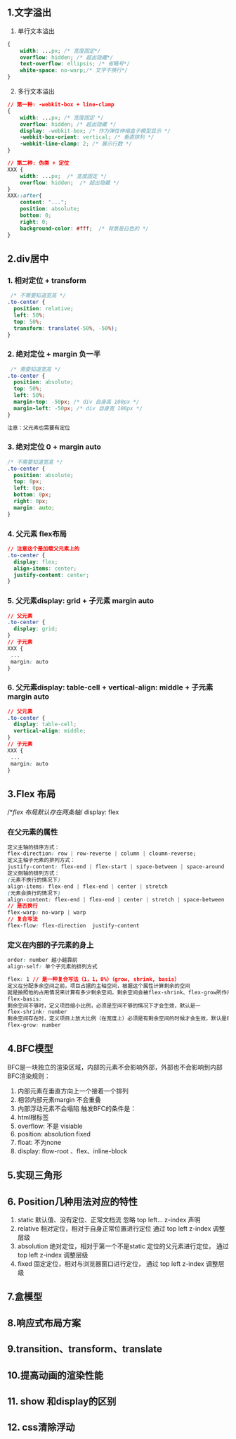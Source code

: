 ## 1.文字溢出

1. 单行文本溢出

```CSS
{
    width: ...px; /* 宽度固定*/ 
    overflow: hidden; /* 超出隐藏*/ 
    text-overflow: ellipsis; /* 省略号*/ 
    white-space: no-warp;/* 文字不换行*/ 
}
```
2. 多行文本溢出
```CSS
// 第一种: -webkit-box + line-clamp
{
    width: ...px; /* 宽度固定 */ 
    overflow: hidden; /* 超出隐藏 */ 
    display: -webkit-box; /* 作为弹性伸缩盒子模型显示 */ 
    -webkit-box-orient: vertical; /* 垂直排列 */ 
    -webkit-line-clamp: 2; /* 展示行数 */ 
}

// 第二种: 伪类 + 定位
XXX {
    width: ...px;  /* 宽度固定 */ 
    overflow: hidden;  /* 超出隐藏 */ 
}
XXX::after{
    content: "...";
    position: absolute;
    bottom: 0;
    right: 0;
    background-color: #fff;  /* 背景是白色的 */ 
}
```
## 2.div居中
### 1. 相对定位 + transform
```css
 /* 不需要知道宽高 */
.to-center {
  position: relative;
  left: 50%;
  top: 50%;
  transform: translate(-50%, -50%); 
}
```
### 2. 绝对定位 + margin 负一半
```css
 /* 需要知道宽高 */
.to-center {
  position: absolute;
  top: 50%;
  left: 50%;
  margin-top: -50px; /* div 自身高 100px */ 
  margin-left: -50px; /* div 自身宽 100px */ 
}

注意：父元素也需要有定位
```

### 3. 绝对定位 0 + margin auto 
```css
/* 不需要知道宽高 */
.to-center {
  position: absolute;
  top: 0px;
  left: 0px;
  bottom: 0px;
  right: 0px;
  margin: auto;
}
```
### 4. 父元素 flex布局
```css
// 注意这个是加载父元素上的
.to-center {
  display: flex;
  align-items: center;
  justify-content: center;
}
```
### 5. 父元素display: grid + 子元素 margin auto
```css
// 父元素
.to-center {
  display: grid;
}
// 子元素
XXX {
 ...
 margin: auto
}
```

### 6. 父元素display: table-cell + vertical-align: middle + 子元素 margin auto
```css
// 父元素
.to-center {
  display: table-cell;
  vertical-align: middle;
}
// 子元素
XXX {
 ...
 margin: auto
}
```
## 3.Flex 布局

/**flex 布局默认存在两条轴*/
display: flex
### 在父元素的属性
```css
定义主轴的排序方式：
flex-direction: row | row-reverse | column | cloumn-reverse;
定义主轴子元素的排列方式：
justify-content: flex-end | flex-start | space-between | space-around | center |;
定义侧轴的排列方式：
(元素不换行的情况下)
align-items: flex-end | flex-end | center | stretch
(元素会换行的情况下)
align-content: flex-end | flex-end | center | stretch | space-between | space-around
// 是否换行
flex-warp: no-warp | warp
// 复合写法
flex-flow: flex-direction  justify-content
```
### 定义在内部的子元素的身上
```css
order: number 越小越靠前
align-self: 单个子元素的排列方式

flex: 1 // 是一种复合写法（1，1，0%）（grow, shrink, basis）
定义在分配多余空间之前，项目占据的主轴空间，根据这个属性计算剩余的空间
就是按照他的占用情况来计算有多少剩余空间，剩余空间会被flex-shrink、flex-grow所作用
flex-basis: 
剩余空间不够时，定义项目缩小比例，必须是空间不够的情况下才会生效，默认是一
flex-shrink: number
剩余空间存在时，定义项目上放大比例（在宽度上）必须是有剩余空间的时候才会生效，默认是0
flex-grow: number 
```

## 4.BFC模型
BFC是一块独立的渲染区域，内部的元素不会影响外部，外部也不会影响到内部
BFC渲染规则：
  1. 内部元素在垂直方向上一个接着一个排列
  2. 相邻内部元素margin 不会重叠
  3. 内部浮动元素不会塌陷
触发BFC的条件是：
1. html根标签
2. overflow: 不是 visiable
3. position: absolution fixed
4. float: 不为none
5. display: flow-root 、flex、inline-block


## 5.实现三角形

## 6. Position几种用法对应的特性
1. static 
   默认值、没有定位、正常文档流 忽略 top left... z-index 声明
2. relative
   相对定位，相对于自身正常位置进行定位  通过 top left z-index 调整层级
3. absolution
   绝对定位，相对于第一个不是static 定位的父元素进行定位，  通过 top left z-index 调整层级
4. fixed
   固定定位，相对与浏览器窗口进行定位，  通过 top left z-index 调整层级
## 7.盒模型

## 8.响应式布局方案

## 9.transition、transform、translate

## 10.提高动画的渲染性能


## 11. show 和display的区别


## 12. css清除浮动